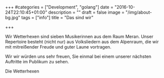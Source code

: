 +++
#categories = ["Development", "golang"]
date = "2016-10-24T22:10:45+01:00"
description = ""
draft = false
image = "/img/about-bg.jpg"
tags = ["info"]
title = "Das sind wir"

+++

Wir Wetterhexen sind sieben Musikerinnen aus dem Raum Meran. Unser Repertoire besteht (nicht nur) aus Volksliedern aus dem Alpenraum, die wir mit mitreißender Freude und guter Laune vortragen.

Wir wir würden uns sehr freuen, Sie einmal bei einem unserer nächsten Auftritte im Publikum zu sehen.

Die Wetterhexen
